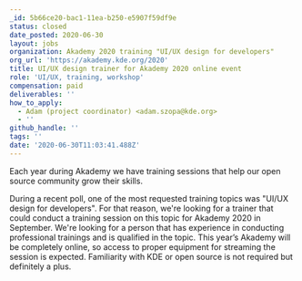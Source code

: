```yaml
---
_id: 5b66ce20-bac1-11ea-b250-e5907f59df9e
status: closed
date_posted: 2020-06-30
layout: jobs
organization: Akademy 2020 training "UI/UX design for developers"
org_url: 'https://akademy.kde.org/2020'
title: UI/UX design trainer for Akademy 2020 online event
role: 'UI/UX, training, workshop'
compensation: paid
deliverables: ''
how_to_apply:
  - Adam (project coordinator) <adam.szopa@kde.org>
  - ''
github_handle: ''
tags: ''
date: '2020-06-30T11:03:41.488Z'
---
```

Each year during Akademy we have training sessions that help our open source community grow their skills.

During a recent poll, one of the most requested training topics was "UI/UX design for developers". For that reason, we're looking for a trainer that could conduct a training session on this topic for Akademy 2020 in September.
We're looking for a person that has experience in conducting professional trainings and is qualified in the topic. This year’s Akademy will be completely online, so access to proper equipment for streaming the session is expected.
Familiarity with KDE or open source  is not required but definitely a plus.
